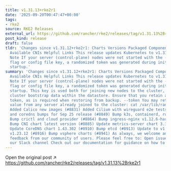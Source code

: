```yaml
---
title: v1.31.13+rke2r1
date: '2025-09-20T00:47:47+00:00'
tags:
- rke2
source: RKE2 Releases
external_url: https://github.com/rancher/rke2/releases/tag/v1.31.13%2Brke2r1
post_kind: release
draft: false
tldr: 'Changes since v1.31.12+rke2r1: Charts Versions Packaged Component Versions
  Available CNIs Helpful Links This release updates Kubernetes to v1.31.13. Important
  Note If your server (control-plane) nodes were not started with the --token CLI
  flag or config file key, a randomized token was generated during initial cluster
  startup.'
summary: 'Changes since v1.31.12+rke2r1: Charts Versions Packaged Component Versions
  Available CNIs Helpful Links This release updates Kubernetes to v1.31.13. Important
  Note If your server (control-plane) nodes were not started with the --token CLI
  flag or config file key, a randomized token was generated during initial cluster
  startup. This key is used both for joining new nodes to the cluster, and for encrypting
  cluster bootstrap data within the datastore. Ensure that you retain a copy of this
  token, as is required when restoring from backup. --token You may retrieve the token
  value from any server already joined to the cluster: cat /var/lib/rancher/rke2/server/token
  Added Calico new images (#8831) Added Cilium with wireguard e2e tests (#8816) CNI
  and coredns bumps for Sep 25 release (#8849) Bump k3s, containerd, runc (#8867)
  Bump crictl and cloud provider (#8864) Bump ingress-nginx v1.12.6-hardened1 (#8871)
  Bump CNI chart latest version (#8885) Update metrics-server chart 3.13.001 (#8906)
  Update CoreDNS chart 1.43.302 (#8910) Bump etcd (#8913) Update to v1.31.13 and Go
  v1.23.12 (#8916) Bump vsphere charts (#8941) As always, we welcome and appreciate
  feedback from our community of users. Please feel free to: Open issues here Join
  our Slack channel Check out our documentation for guidance on how to get started.'
---
```

Open the original post ↗ https://github.com/rancher/rke2/releases/tag/v1.31.13%2Brke2r1
